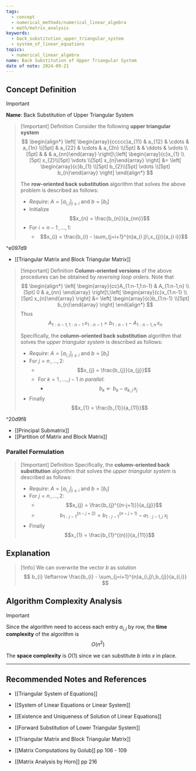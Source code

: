 ```yaml
---
tags:
  - concept
  - numerical_methods/numerical_linear_algebra
  - math/matrix_analysis
keywords:
  - back_substitution_upper_triangular_system
  - system_of_linear_equations
topics:
  - numerical_linear_algebra
name: Back Substitution of Upper Triangular System
date of note: 2024-09-21
---
```


## Concept Definition

>[!important]
>**Name**: Back Substitution of Upper Triangular System

>[!important] Definition
>Consider the following **upper triangular system**
>$$
>\begin{align*}
> \left[ \begin{array}{ccccc}a_{11} & a_{12} & \cdots & a_{1n} \\[5pt]  & a_{22} & \cdots & a_{2n} \\[5pt]  &  & \ddots & \vdots \\[5pt] &  &  & a_{nn}\end{array} \right]\;\left[ \begin{array}{c}x_{1} \\[5pt] x_{2}\\[5pt] \vdots \\[5pt] x_{n}\end{array} \right]  &= \left[ \begin{array}{c}b_{1} \\[5pt] b_{2}\\[5pt] \vdots \\[5pt] b_{n}\end{array} \right] 
>\end{align*}
>$$
>
>The **row-oriented back substitution** algorithm that solves the above problem is described as follows:
>- *Require*: $A = [a_{i,j}]_{j\geq i}$ and $b= [b_{i}]$
>- Initialize $$x_{n} = \frac{b_{n}}{a_{nn}}$$
>- For $i=n-1\,{,}\ldots{,}\,1$:
>	- $$x_{i} = \frac{b_{i} - \sum_{j=i+1}^{n}a_{i j}\,x_{j}}{a_{i i}}$$

^e097d9

- [[Triangular Matrix and Block Triangular Matrix]]

>[!important] Definition
>**Column-oriented versions** of the above procedures can be obtained by *reversing loop orders*. Note that 
>$$
>\begin{align*}
> \left[ \begin{array}{cc}A_{1:n-1,1:n-1}   & A_{1:n-1,n}  \\[5pt]  0 & a_{nn} \end{array} \right]\;\left[ \begin{array}{c}x_{1:n-1} \\[5pt] x_{n}\end{array} \right]  &= \left[ \begin{array}{c}b_{1:n-1} \\[5pt] b_{n}\end{array} \right] 
>\end{align*}
>$$
>Thus
>$$
>A_{1:n-1,1:n-1}\,x_{1:n-1}  = b_{1:n-1} - A_{1:n-1,n}\,x_{n}
>$$
>
>Specifically, the **column-oriented back substitution** algorithm that solves the *upper triangular system*  is described as follows:
>- *Require*: $A = [a_{i,j}]_{j\leq i}$ and $b= [b_{i}]$
>- For $j=n\,{,}\ldots{,}\,2$:
>	- $$x_{j} = \frac{b_{j}}{a_{jj}}$$
>	- For $k=1 \,{,}\ldots{,}\,j-1$ *in parallel*:
>		- $$b_{k} \leftarrow b_{k} - a_{k,j}\,x_{j}$$
>- Finally $$x_{1} = \frac{b_{1}}{a_{11}}$$

^20d9f8

- [[Principal Submatrix]]
- [[Partition of Matrix and Block Matrix]]
### Parallel Formulation

>[!important] Definition
>Specifically, the **column-oriented back substitution** algorithm that solves the *upper triangular system*  is described as follows:
>- *Require*: $A = [a_{i,j}]_{j\leq i}$ and $b= [b_{i}]$
>- For $j=n\,{,}\ldots{,}\,2$:
>	- $$x_{j} = \frac{b_{j}^{(n-j+1)}}{a_{jj}}$$
>	- $$b_{1:j-1}^{(n-j+2)} = b_{1:j-1}^{(n-j+1)} - a_{1:j-1,j}\;x_{j}$$
>- Finally $$x_{1} = \frac{b_{1}^{(n)}}{a_{11}}$$



## Explanation

>[!info]
>We can overwrite the vector $b$ as solution
>$$
>b_{i} \leftarrow \frac{b_{i} - \sum_{j=i+1}^{n}a_{i,j}\,b_{j}}{a_{i,i}}
>$$


## Algorithm Complexity Analysis

>[!important]
>Since the algorithm need to access each entry $a_{i,j}$ by row, the **time complexity** of the algorithm is $$O\left( n^2 \right)$$
>
>The **space complexity** is $O(1)$ since we can substitute $b$ into $x$ in place.





-----------
##  Recommended Notes and References


- [[Triangular System of Equations]]
- [[System of Linear Equations or Linear System]]
- [[Existence and Uniqueness of Solution of Linear Equations]]
- [[Forward Substitution of Lower Triangular System]]
- [[Triangular Matrix and Block Triangular Matrix]]


- [[Matrix Computations by Golub]] pp 106  - 109
- [[Matrix Analysis by Horn]] pp 216
